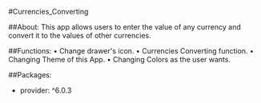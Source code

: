 #Currencies_Converting

##About: 
This app allows users to enter the value of any currency and convert it to the values of other currencies.

##Functions: 
  • Change drawer's icon.
  • Currencies Converting function.
  • Changing Theme of this App.
  • Changing Colors as the user wants.
  
##Packages:
  - provider: ^6.0.3
